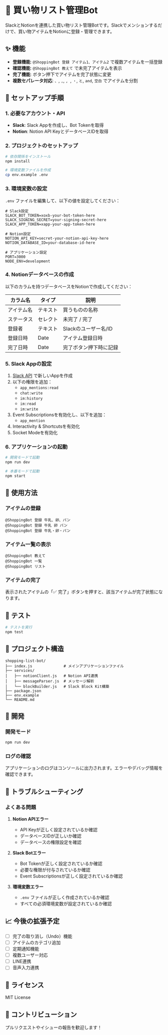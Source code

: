 # 🛒 買い物リスト管理Bot

SlackとNotionを連携した買い物リスト管理Botです。Slackでメンションするだけで、買い物アイテムをNotionに登録・管理できます。

## ✨ 機能

- **登録機能**: `@ShoppingBot 登録 アイテム1、アイテム2` で複数アイテムを一括登録
- **確認機能**: `@ShoppingBot 教えて` で未完了アイテムを表示
- **完了機能**: ボタン押下でアイテムを完了状態に変更
- **複数セパレータ対応**: `、`, `,`, `, `, `・`, `と`, `and`, `空白` でアイテムを分割

## 🚀 セットアップ手順

### 1. 必要なアカウント・API

- **Slack**: Slack Appを作成し、Bot Tokenを取得
- **Notion**: Notion API KeyとデータベースIDを取得

### 2. プロジェクトのセットアップ

```bash
# 依存関係をインストール
npm install

# 環境変数ファイルを作成
cp env.example .env
```

### 3. 環境変数の設定

`.env` ファイルを編集して、以下の値を設定してください：

```env
# Slack設定
SLACK_BOT_TOKEN=xoxb-your-bot-token-here
SLACK_SIGNING_SECRET=your-signing-secret-here
SLACK_APP_TOKEN=xapp-your-app-token-here

# Notion設定
NOTION_API_KEY=secret-your-notion-api-key-here
NOTION_DATABASE_ID=your-database-id-here

# アプリケーション設定
PORT=3000
NODE_ENV=development
```

### 4. Notionデータベースの作成

以下のカラムを持つデータベースをNotionで作成してください：

| カラム名 | タイプ | 説明 |
|----------|--------|------|
| アイテム名 | テキスト | 買うものの名称 |
| ステータス | セレクト | 未完了 / 完了 |
| 登録者 | テキスト | Slackのユーザー名/ID |
| 登録日時 | Date | アイテム登録日時 |
| 完了日時 | Date | 完了ボタン押下時に記録 |

### 5. Slack Appの設定

1. [Slack API](https://api.slack.com/apps) で新しいAppを作成
2. 以下の権限を追加：
   - `app_mentions:read`
   - `chat:write`
   - `im:history`
   - `im:read`
   - `im:write`
3. Event Subscriptionsを有効化し、以下を追加：
   - `app_mention`
4. Interactivity & Shortcutsを有効化
5. Socket Modeを有効化

### 6. アプリケーションの起動

```bash
# 開発モードで起動
npm run dev

# 本番モードで起動
npm start
```

## 📝 使用方法

### アイテムの登録

```
@ShoppingBot 登録 牛乳、卵、パン
@ShoppingBot 登録 牛乳 卵 パン
@ShoppingBot 登録 牛乳・卵・パン
```

### アイテム一覧の表示

```
@ShoppingBot 教えて
@ShoppingBot 一覧
@ShoppingBot リスト
```

### アイテムの完了

表示されたアイテムの「✅ 完了」ボタンを押すと、該当アイテムが完了状態になります。

## 🧪 テスト

```bash
# テストを実行
npm test
```

## 📁 プロジェクト構造

```
shopping-list-bot/
├── index.js              # メインアプリケーションファイル
├── services/
│   ├── notionClient.js   # Notion API連携
│   ├── messageParser.js  # メッセージ解析
│   └── blockBuilder.js   # Slack Block Kit構築
├── package.json
├── env.example
└── README.md
```

## 🔧 開発

### 開発モード

```bash
npm run dev
```

### ログの確認

アプリケーションのログはコンソールに出力されます。エラーやデバッグ情報を確認できます。

## 🚨 トラブルシューティング

### よくある問題

1. **Notion APIエラー**
   - API Keyが正しく設定されているか確認
   - データベースIDが正しいか確認
   - データベースの権限設定を確認

2. **Slack Botエラー**
   - Bot Tokenが正しく設定されているか確認
   - 必要な権限が付与されているか確認
   - Event Subscriptionsが正しく設定されているか確認

3. **環境変数エラー**
   - `.env` ファイルが正しく作成されているか確認
   - すべての必須環境変数が設定されているか確認

## 📈 今後の拡張予定

- [ ] 完了の取り消し（Undo）機能
- [ ] アイテムのカテゴリ追加
- [ ] 定期通知機能
- [ ] 複数ユーザー対応
- [ ] LINE連携
- [ ] 音声入力連携

## 📄 ライセンス

MIT License

## 🤝 コントリビューション

プルリクエストやイシューの報告を歓迎します！ 